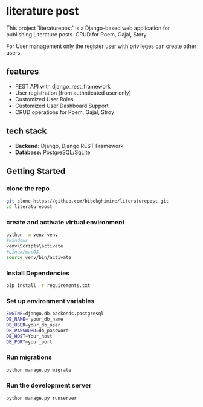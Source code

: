 # literature post

This project `literaturepost' is a Django-based web application for publishing Literature posts. CRUD for Poem, Gajal, Story. 

For User management only the register user with privileges can create other users. 

## features
- REST API with django_rest_framework
- User registration (from authnticated user only)
- Customized User Roles
- Customized User Dashboard Support
- CRUD operations for Poem, Gajal, Stroy

## tech stack
- **Backend:** Django, Django REST Framework
- **Database:** PostgreSQL/SqLite

## Getting Started
### clone the repo
```bash
git clone https://github.com/bibekghimire/literaturepost.git
cd literaturepost
```
### create and activate virtual environment
```bash
python -m venv venv
#windows
venv\Scripts\activate
#Linux/macOS
source venv/bin/activate
```
### Install Dependencies
```bash
pip install -r requirements.txt
```
### Set up environment variables
```bash
ENGINE=django.db.backends.postgresql
DB_NAME= your_db_name
DB_USER=your_db_user
DB_PASSWORD=db_password
DB_HOST=Your_host
DB_PORT=your_port
```
### Run migrations
```bash
python manage.py migrate
```
### Run the development server
```bash
python manage.py runserver
```
